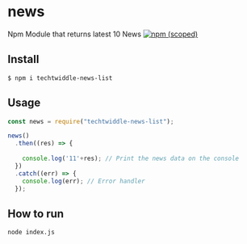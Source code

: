 # news
Npm Module that returns latest 10 News
[![npm (scoped)](https://img.shields.io/badge/NPM-V%201.1.1-blue)](https://www.npmjs.com/package/techtwiddle-news-list)

## Install

```
$ npm i techtwiddle-news-list
```

## Usage

```js
const news = require("techtwiddle-news-list"); 

news()
  .then((res) => {
    
    console.log('11'+res); // Print the news data on the console
  })
  .catch((err) => {
    console.log(err); // Error handler
  });
```

## How to run
```
node index.js
```
